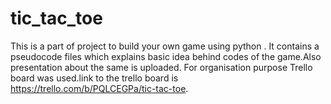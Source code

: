 # tic_tac_toe
This is a part of project to build your own game using python .
It contains a pseudocode files which explains basic idea behind codes of the game.Also presentation about the same is uploaded. 
For organisation purpose Trello board was used.link to the trello board is https://trello.com/b/PQLCEGPa/tic-tac-toe.

